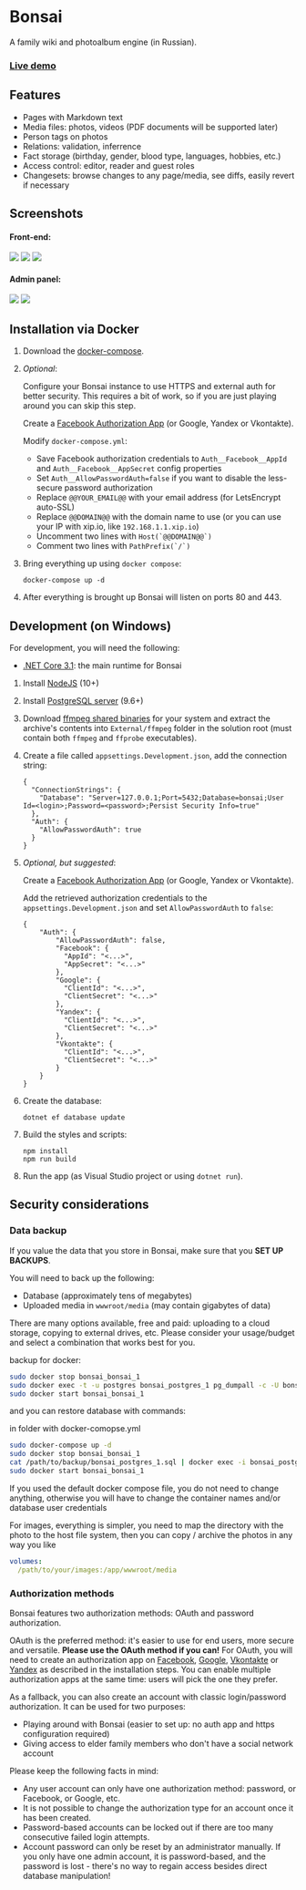 # Bonsai

A family wiki and photoalbum engine (in Russian).

### [Live demo](https://bonsai.kirillorlov.pro)

## Features

* Pages with Markdown text
* Media files: photos, videos (PDF documents will be supported later)
* Person tags on photos
* Relations: validation, inferrence
* Fact storage (birthday, gender, blood type, languages, hobbies, etc.)
* Access control: editor, reader and guest roles
* Changesets: browse changes to any page/media, see diffs, easily revert if necessary

## Screenshots

#### Front-end:

<a href="https://user-images.githubusercontent.com/604496/46574247-037d4f00-c9a9-11e8-8585-0d574dda2600.png"><img src="https://user-images.githubusercontent.com/604496/46574252-1859e280-c9a9-11e8-821f-daeaaac7de3f.png" /></a>
<a href="https://user-images.githubusercontent.com/604496/46574259-2c054900-c9a9-11e8-8ecc-ca542053f665.png"><img src="https://user-images.githubusercontent.com/604496/46574288-9a4a0b80-c9a9-11e8-8373-2a7d3e00289c.png" /></a>
<a href="https://user-images.githubusercontent.com/604496/46574262-31629380-c9a9-11e8-9ea6-18fbe63f239f.png"><img src="https://user-images.githubusercontent.com/604496/46574291-9f0ebf80-c9a9-11e8-8656-8a54dd2f2be7.png" /></a>

#### Admin panel:

<a href="https://user-images.githubusercontent.com/604496/46574266-3f181900-c9a9-11e8-828d-9d9a5db25acb.png"><img src="https://user-images.githubusercontent.com/604496/46574292-a209b000-c9a9-11e8-8193-cd99fc1f5f91.png" /></a>
<a href="https://user-images.githubusercontent.com/604496/46574268-43443680-c9a9-11e8-974f-f8a60fbeaa74.png"><img src="https://user-images.githubusercontent.com/604496/46574297-a504a080-c9a9-11e8-8612-d3e5cd1592a4.png" /></a>

## Installation via Docker
1. Download the [docker-compose](docker-compose.yml).

2. _Optional_: 

    Configure your Bonsai instance to use HTTPS and external auth for better security.
    This requires a bit of work, so if you are just playing around you can skip this step.

    Create a [Facebook Authorization App](https://docs.microsoft.com/en-us/aspnet/core/security/authentication/social/facebook-logins?view=aspnetcore-2.1&tabs=aspnetcore2x) (or Google, Yandex or Vkontakte).

    Modify `docker-compose.yml`:

    * Save Facebook authorization credentials to `Auth__Facebook__AppId` and `Auth__Facebook__AppSecret` config properties
    * Set `Auth__AllowPasswordAuth=false` if you want to disable the less-secure password authorization
    * Replace `@@YOUR_EMAIL@@` with your email address (for LetsEncrypt auto-SSL)
    * Replace `@@DOMAIN@@` with the domain name to use (or you can use your IP with xip.io, like `192.168.1.1.xip.io`)
    * Uncomment two lines with ``Host(`@@DOMAIN@@`)``
    * Comment two lines with ``PathPrefix(`/`)`` 

3. Bring everything up using `docker compose`:
   ```
   docker-compose up -d
   ```
4. After everything is brought up Bonsai will listen on ports 80 and 443.

## Development (on Windows)

For development, you will need the following:

* [.NET Core 3.1](https://dotnet.microsoft.com/download/dotnet-core/3.1): the main runtime for Bonsai

1. Install [NodeJS](https://nodejs.org/en/) (10+)
2. Install [PostgreSQL server](https://www.openscg.com/bigsql/postgresql/installers.jsp/) (9.6+)
3. Download [ffmpeg shared binaries](https://ffmpeg.zeranoe.com/builds/) for your system and extract the archive's contents into `External/ffmpeg` folder in the solution root (must contain both `ffmpeg` and `ffprobe` executables).
4. Create a file called `appsettings.Development.json`, add the connection string:

    ```
    {
      "ConnectionStrings": {
        "Database": "Server=127.0.0.1;Port=5432;Database=bonsai;User Id=<login>;Password=<password>;Persist Security Info=true"
      },
      "Auth": {
	    "AllowPasswordAuth": true
      } 
    }
    ```

5. _Optional, but suggested_:

    Create a [Facebook Authorization App](https://docs.microsoft.com/en-us/aspnet/core/security/authentication/social/facebook-logins?view=aspnetcore-2.1&tabs=aspnetcore2x) (or Google, Yandex or Vkontakte).

	Add the retrieved authorization credentials to the `appsettings.Development.json` and set `AllowPasswordAuth` to `false`:

	```
	{
	    "Auth": {
		    "AllowPasswordAuth": false,
		    "Facebook": {
			  "AppId": "<...>",
			  "AppSecret": "<...>" 
			},
			"Google": {
			  "ClientId": "<...>",
			  "ClientSecret": "<...>" 
			},
			"Yandex": {
			  "ClientId": "<...>",
			  "ClientSecret": "<...>" 
			},
			"Vkontakte": {
			  "ClientId": "<...>",
			  "ClientSecret": "<...>" 
			}
		}
	}
	```
    
6. Create the database:

    ```
    dotnet ef database update
    ```
7. Build the styles and scripts:

    ```
    npm install
    npm run build
    ```
8. Run the app (as Visual Studio project or using `dotnet run`).

## Security considerations

### Data backup

If you value the data that you store in Bonsai, make sure that you **SET UP BACKUPS**.

You will need to back up the following:

* Database (approximately tens of megabytes)
* Uploaded media in `wwwroot/media` (may contain gigabytes of data)

There are many options available, free and paid: uploading to a cloud storage, copying to external drives, etc. Please consider your usage/budget and select a combination that works best for you.

backup for docker:

```bash
sudo docker stop bonsai_bonsai_1
sudo docker exec -t -u postgres bonsai_postgres_1 pg_dumpall -c -U bonsai > /path/to/backup/bonsai_postgres_1.sql
sudo docker start bonsai_bonsai_1
```

and you can restore database with commands:

in folder with docker-comopse.yml 

```bash
sudo docker-compose up -d
sudo docker stop bonsai_bonsai_1
cat /path/to/backup/bonsai_postgres_1.sql | docker exec -i bonsai_postgres_1 psql -U bonsai
sudo docker start bonsai_bonsai_1
```

If you used the default docker compose file, you do not need to change anything, otherwise you will have to change the container names and/or database user credentials

For images, everything is simpler, you need to map the directory with the photo to the host file system, then you can copy / archive the photos in any way you like

```yml
volumes:
  /path/to/your/images:/app/wwwroot/media
```

### Authorization methods

Bonsai features two authorization methods: OAuth and password authorization.

OAuth is the preferred method: it's easier to use for end users, more secure and versatile. **Please use the OAuth method if you can!**
For OAuth, you will need to create an authorization app on [Facebook](https://docs.microsoft.com/en-us/aspnet/core/security/authentication/social/facebook-logins?view=aspnetcore-3.0), [Google](https://docs.microsoft.com/en-us/aspnet/core/security/authentication/social/google-logins?view=aspnetcore-3.0), [Vkontakte](https://vk.com/editapp?act=create) or [Yandex](https://oauth.yandex.ru/client/new) as described in the installation steps.
You can enable multiple authorization apps at the same time: users will pick the one they prefer.

As a fallback, you can also create an account with classic login/password authorization. It can be used for two purposes:

* Playing around with Bonsai (easier to set up: no auth app and https configuration required)
* Giving access to elder family members who don't have a social network account

Please keep the following facts in mind:

* Any user account can only have one authorization method: password, or Facebook, or Google, etc.
* It is not possible to change the authorization type for an account once it has been created.
* Password-based accounts can be locked out if there are too many consecutive failed login attempts.
* Account password can only be reset by an administrator manually. If you only have one admin account, it is password-based, and the password is lost - there's no way to regain access besides direct database manipulation!

